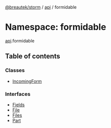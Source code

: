 [@breautek/storm](../README.md) / [api](api.md) / formidable

# Namespace: formidable

[api](api.md).formidable

## Table of contents

### Classes

- [IncomingForm](../classes/api.formidable.incomingform.md)

### Interfaces

- [Fields](../interfaces/api.formidable.fields.md)
- [File](../interfaces/api.formidable.file.md)
- [Files](../interfaces/api.formidable.files.md)
- [Part](../interfaces/api.formidable.part.md)
